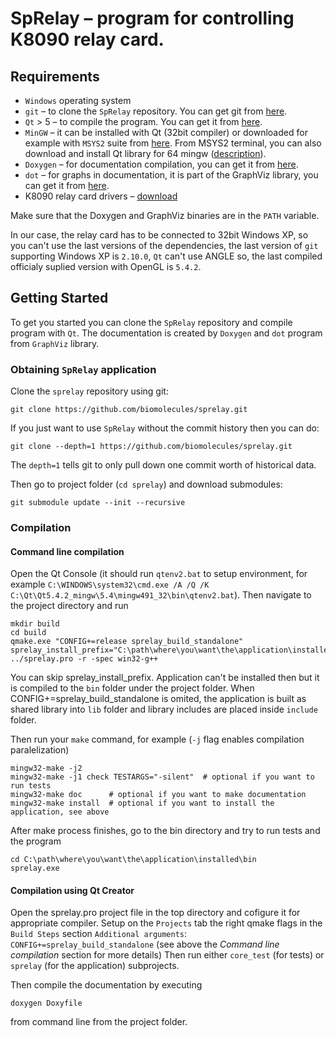 # SpRelay – program for controlling K8090 relay card.

## Requirements

* `Windows` operating system
* `git` – to clone the `SpRelay` repository. You can get git from [here][git].
* `Qt` > 5 – to compile the program. You can get it from [here][qt].
* `MinGW` – it can be installed with Qt (32bit compiler) or downloaded for example with `MSYS2` suite from
  [here][msys2]. From MSYS2 terminal, you can also download and install Qt library for 64 mingw 
  ([description][qtmsys2]).  
* `Doxygen` – for documentation compilation, you can get it from [here][doxygen].
* `dot` – for graphs in documentation, it is part of the GraphViz library, you can get it from [here][graphviz].
* K8090 relay card drivers – [download][k8090download]

Make sure that the Doxygen and GraphViz binaries are in the `PATH` variable.

In our case, the relay card has to be connected to 32bit Windows XP, so you can't use the last versions of the
dependencies, the last version of `git` supporting Windows XP is `2.10.0`, `Qt` can't use ANGLE so, the last compiled
officialy suplied version with OpenGL is `5.4.2`.

## Getting Started

To get you started you can clone the `SpRelay` repository and compile program with `Qt`. The documentation is created by
`Doxygen` and `dot` program from `GraphViz` library.

### Obtaining `SpRelay` application

Clone the `sprelay` repository using git:

```
git clone https://github.com/biomolecules/sprelay.git
```

If you just want to use `SpRelay` without the commit history then you can do:

```
git clone --depth=1 https://github.com/biomolecules/sprelay.git
```

The `depth=1` tells git to only pull down one commit worth of historical data.

Then go to project folder (`cd sprelay`) and download submodules:
```
git submodule update --init --recursive
```

### Compilation

#### Command line compilation
Open the Qt Console (it should run `qtenv2.bat` to setup environment, for example
`C:\WINDOWS\system32\cmd.exe /A /Q /K C:\Qt\Qt5.4.2_mingw\5.4\mingw491_32\bin\qtenv2.bat`). Then navigate to
the project directory and run
```
mkdir build
cd build
qmake.exe "CONFIG+=release sprelay_build_standalone" sprelay_install_prefix="C:\path\where\you\want\the\application\installed" ../sprelay.pro -r -spec win32-g++
```

You can skip sprelay_install_prefix. Application can't be installed then but it is compiled to the `bin` folder under the project folder.
When CONFIG+=sprelay_build_standalone is omited, the application is built as shared library into `lib` folder and library includes are placed inside
`include` folder.

Then run your `make` command, for example (`-j` flag enables compilation paralelization)
```
mingw32-make -j2
mingw32-make -j1 check TESTARGS="-silent"  # optional if you want to run tests
mingw32-make doc      # optional if you want to make documentation
mingw32-make install  # optional if you want to install the application, see above
```

After make process finishes, go to the bin directory and try to run tests and the program
```
cd C:\path\where\you\want\the\application\installed\bin
sprelay.exe
```

#### Compilation using Qt Creator
Open the sprelay.pro project file in the top directory and cofigure it for appropriate compiler. Setup on the `Projects` tab the right qmake flags in the
`Build Steps` section `Additional arguments`: `CONFIG+=sprelay_build_standalone` (see above the *Command line compilation* section for more details) Then run
either `core_test` (for tests) or `sprelay` (for the application) subprojects.

Then compile the documentation by executing
```
doxygen Doxyfile
```
from command line from the project folder.

[git]: https://git-scm.com/
[qt]: https://www.qt.io/
[msys2]: http://www.msys2.org/
[qtmsys2]: https://wiki.qt.io/MSYS2
[doxygen]: http://www.stack.nl/~dimitri/doxygen/
[graphviz]: http://graphviz.org/
[k8090download]: http://www.vellemanusa.com/downloads/files/downloads/k8090_vm8090_rev1.zip
